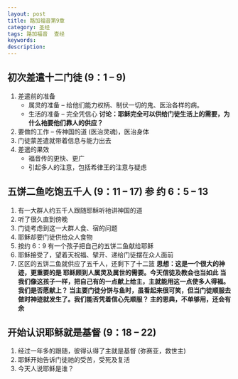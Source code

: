 ```yaml
---
layout: post
title: 路加福音第9章
category: 圣经
tags: 路加福音  查经
keywords: 
description: 
---
```

## 初次差遣十二门徒 (9：1 – 9)  
1. 差遣前的准备    
    - 属灵的准备 – 给他们能力权柄、制伏一切的鬼、医治各样的病。
    - 生活的准备 – 完全凭信心
    **讨论：耶稣完全可以供给门徒生活上的需要，为什么衪要他们靠人的供应？**
2. 要做的工作 – 传神国的道 (医治灵魂)，医治身体
3. 门徒蒙差遣就带着信息与能力出去
4. 差遣的果效
    - 褔音传的更快、更广  
    - 引起多人的注意，包括希律王的注意与疑虑    

## 五饼二鱼吃饱五千人  (9：11 – 17) 参 约 6：5 – 13  
1. 有一大群人约五千人跟随耶稣听衪讲神国的道
2. 听了很久直到傍晚
3. 门徒考虑到这一大群人食、宿的问题
4. 耶稣却要门徒供给众人食物
5. 按约 6：9 有一个孩子把自己的五饼二鱼献给耶稣  
6. 耶稣接受了，望着天祝福、擘开、递给门徒摆在众人面前
7. 区区的五饼二鱼就供应了五千人，还剩下了十二篮
**思想：这是一个很大的神迹，更重要的是
耶稣顾到人属灵及属世的需要。今天信徒及教会也当如此
当我们像这孩子一样，把自己有的一点献上给主，主就能用这一点使多人得褔。我们是否愿献上？
当主要门徒分饼与鱼时，虽看起来很可笑，但当门徒顺服去做时神迹就发生了。我们能否凭着信心先顺服？
主的恩典，不单够用，还会有余**


## 开始认识耶稣就是基督 (9：18 – 22)
1. 经过一年多的跟随，彼得认得了主就是基督 (弥赛亚，救世主)
2. 耶稣开始告诉门徒祂的受苦，受死及复活
3. 今天人说耶稣是谁？


